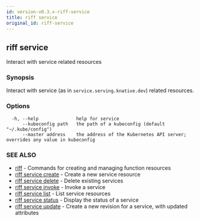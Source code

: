 ```yaml
---
id: version-v0.3.x-riff-service
title: riff service
original_id: riff-service
---
```

## riff service

Interact with service related resources

### Synopsis

Interact with service (as in `service.serving.knative.dev`) related resources.

### Options

```
  -h, --help              help for service
      --kubeconfig path   the path of a kubeconfig (default "~/.kube/config")
      --master address    the address of the Kubernetes API server; overrides any value in kubeconfig
```

### SEE ALSO

* [riff](riff.md)	 - Commands for creating and managing function resources
* [riff service create](riff_service_create.md)	 - Create a new service resource
* [riff service delete](riff_service_delete.md)	 - Delete existing services
* [riff service invoke](riff_service_invoke.md)	 - Invoke a service
* [riff service list](riff_service_list.md)	 - List service resources
* [riff service status](riff_service_status.md)	 - Display the status of a service
* [riff service update](riff_service_update.md)	 - Create a new revision for a service, with updated attributes

